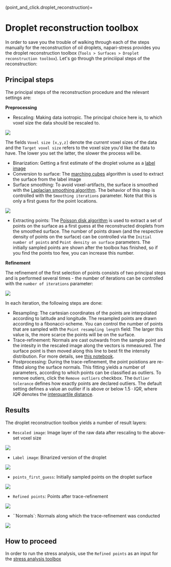 (point_and_click.droplet_reconstruction)=
# Droplet reconstruction toolbox

In order to save you the trouble of walking through each of the steps manually for the reconstruction of oil droplets, napari-stress provides you the droplet reconstruction toolbox (`Tools > Surfaces > Droplet reconstruction toolbox`). Let's go through the princiiipal steps of the reconstruction:

## Principal steps
The principal steps of the reconstruction procedure and the relevant settings are:

**Preprocessing**
* Rescaling: Making data isotropic. The principal choice here is, to which voxel size the data should be rescaled to.

![](./imgs/demo_reconstruction_toolbox1.png) 

The fields `Voxel size [x,y,z]` denote the *current* voxel sizes of the data and the `Target voxel size` refers to the voxel size you'd like the data to have. The lower you set the latter, the slower the process will be.

* Binarization: Getting a first estimate of the droplet volume as a [label image](https://napari.org/stable/howtos/layers/labels.html)
* Conversion to surface: The [marching cubes](https://en.wikipedia.org/wiki/Marching_cubes) algorithm is used to extract the surface from the label image
* Surface smoothing: To avoid voxel-artifacts, the surface is smoothed with the [Laplacian smoothing algorithm](https://en.wikipedia.org/wiki/Laplacian_smoothing). The behavior of this step is controlled with the `Smoothing iterations` parameter. Note that this is only a first guess for the point locations.

![](./imgs/demo_reconstruction_toolbox2.png) 

* Extracting points: The [Poisson disk algorithm](https://en.wikipedia.org/wiki/Supersampling#Poisson_disk) is used to extract a set of points on the surface as a first guess at the reconstructed droplets from the smoothed surface. The number of points drawn (and the respective density of points on the surface) can  be controlled via the `Initial number of points` and `Point density on surface` parameters. The initially sampled points are shown after the toolbox has finished, so if you find the points too few, you can increase this number.

**Refinement**

The refinement of the first selection of points consists of two principal steps and is performed several times - the number of iterations can be controlled with the `number of iterations` parameter:

![](./imgs/demo_reconstruction_toolbox3.png)

In each iteration, the following steps are done:
* Resampling: The cartesian coordinates of the points are interpolated according to latitude and longitude. The resampled points are drawn according to a fibonacci-scheme. You can control the number of points that are sampled with the `Point resampling length` field: The larger this value is, the more scarce the points will be on the surface.
* Trace-refinement: Normals are cast outwards from the sample point and the intesity in the rescaled image along the vectors is mmeasured. The surface point is then moved along this line to best fit the intensity distribution. For more details, see [this notebook](../demo/demo_surface_tracing.ipynb).
* Postprocessing: During the trace-refinement, the point poistions are re-fitted along the surface normals.  This fitting yields a number of parameters, according to which points can be classified as outliers. To remove outiers, click the `Remove outliers` checkbox. The `Outlier tolerance` defines how exactly points are declared outliers. The default setting defines a value an outlier if is above or below $1.5 \cdot IQR$, where $IQR$ denotes the [interquartile distance](https://en.wikipedia.org/wiki/Interquartile_range).

## Results
The droplet reconstruction toolbox yields a number of result layers:

* `Rescaled image`: Image layer of the raw data after rescaling to the above-set voxel size

![](./imgs/demo_reconstruction_toolbox_result1.png)

* `Label image`: Binarized version of the droplet

![](./imgs/demo_reconstruction_toolbox_result2.png)

* `points_first_guess`: Initially sampled points on the droplet surface

![](./imgs/demo_reconstruction_toolbox_result3.png)

* `Refined points`: Points after trace-refinement

![](./imgs/demo_reconstruction_toolbox_result4.png)

* ``Normals`: Normals along which the trace-refinement was conducted

![](./imgs/demo_reconstruction_toolbox_result5.png)

## How to proceed

In order to run the stress analysis, use the `Refined points` as an input for the [stress analysis toolbox](point_and_click:stress_toolbox)

